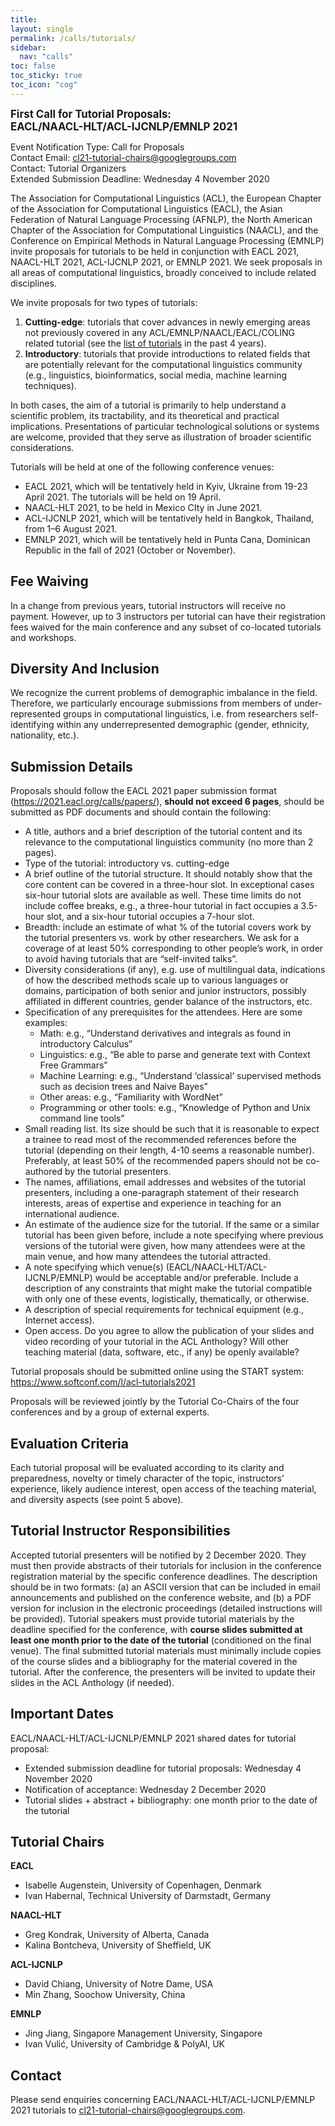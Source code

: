 ```yaml
---
title:
layout: single
permalink: /calls/tutorials/
sidebar:
  nav: "calls"
toc: false
toc_sticky: true
toc_icon: "cog"
---
```


<span style="font-weight: bolder;font-size: larger;">First Call for Tutorial Proposals:</span><br/>
<span style="font-weight: bolder;font-size: larger;">EACL/NAACL-HLT/ACL-IJCNLP/EMNLP 2021</span>

Event Notification Type: Call for Proposals<br/>
Contact Email: [cl21-tutorial-chairs@googlegroups.com](mailto:cl21-tutorial-chairs@googlegroups.com)<br/>
Contact: Tutorial Organizers<br/>
Extended Submission Deadline: Wednesday 4 November 2020

The Association for Computational Linguistics (ACL), the European Chapter of the Association for Computational Linguistics (EACL), the Asian Federation of Natural Language Processing (AFNLP), the North American Chapter of the Association for Computational Linguistics (NAACL), and the Conference on Empirical Methods in Natural Language Processing (EMNLP) invite proposals for tutorials to be held in conjunction with EACL 2021, NAACL-HLT 2021, ACL-IJCNLP 2021, or EMNLP 2021. We seek proposals in all areas of computational linguistics, broadly conceived to include related disciplines.

We invite proposals for two types of tutorials:

1. **Cutting-edge**: tutorials that cover advances in newly emerging areas not previously covered in any ACL/EMNLP/NAACL/EACL/COLING related tutorial (see the [list of tutorials](https://www.aclweb.org/adminwiki/index.php?title=Past_tutorials) in the past 4 years).
2. **Introductory**: tutorials that provide introductions to related fields that are potentially relevant for the computational linguistics community (e.g., linguistics, bioinformatics, social media, machine learning techniques).

In both cases, the aim of a tutorial is primarily to help understand a scientific problem, its tractability, and its theoretical and practical implications. Presentations of particular technological solutions or systems are welcome, provided that they serve as illustration of broader scientific considerations.

Tutorials will be held at one of the following conference venues:

- EACL 2021, which will be tentatively held in Kyiv, Ukraine from 19-23 April 2021. The tutorials will be held on 19 April.
- NAACL-HLT 2021, to be held in Mexico CIty in June 2021.
- ACL-IJCNLP 2021, which will be tentatively held in Bangkok, Thailand, from 1–6 August 2021.
- EMNLP 2021, which will be tentatively held in Punta Cana, Dominican Republic in the fall of 2021 (October or November).

## Fee Waiving

In a change from previous years, tutorial instructors will receive no payment. However, up to 3 instructors per tutorial can have their registration fees waived for the main conference and any subset of co-located tutorials and workshops.

## Diversity And Inclusion

We recognize the current problems of demographic imbalance in the field. Therefore, we particularly encourage submissions from members of under-represented groups in computational linguistics, i.e. from researchers self-identifying within any underrepresented demographic (gender, ethnicity, nationality, etc.).

## Submission Details

Proposals should follow the EACL 2021 paper submission format (<https://2021.eacl.org/calls/papers/>), **should not exceed 6 pages**, should be submitted as PDF documents and should contain the following:

- A title, authors and a brief description of the tutorial content and its relevance to the computational linguistics community (no more than 2 pages).
- Type of the tutorial: introductory vs. cutting-edge
- A brief outline of the tutorial structure. It should notably show that the core content can be covered in a three-hour slot. In exceptional cases six-hour tutorial slots are available as well. These time limits do not include coffee breaks, e.g., a three-hour tutorial in fact occupies a 3.5-hour slot, and a six-hour tutorial occupies a 7-hour slot.
- Breadth: include an estimate of what % of the tutorial covers work by the tutorial presenters vs. work by other researchers. We ask for a coverage of at least 50% corresponding to other people’s work, in order to avoid having tutorials that are “self-invited talks”.
- Diversity considerations (if any), e.g. use of multilingual data, indications of how the described methods scale up to various languages or domains, participation of both senior and junior instructors, possibly affiliated in different countries, gender balance of the instructors, etc.
- Specification of any prerequisites for the attendees. Here are some examples:
  - Math: e.g., “Understand derivatives and integrals as found in introductory Calculus”
  - Linguistics: e.g., “Be able to parse and generate text with Context Free Grammars”
  - Machine Learning: e.g., “Understand ‘classical’ supervised methods such as decision trees and Naive Bayes”
  - Other areas: e.g., “Familiarity with WordNet”
  - Programming or other tools: e.g., “Knowledge of Python and Unix command line tools”
- Small reading list. Its size should be such that it is reasonable to expect a trainee to read most of the recommended references before the tutorial (depending on their length, 4-10 seems a reasonable number). Preferably, at least 50% of the recommended papers should not be co-authored by the tutorial presenters.
- The names, affiliations, email addresses and websites of the tutorial presenters, including a one-paragraph statement of their research interests, areas of expertise and experience in teaching for an international audience.
- An estimate of the audience size for the tutorial. If the same or a similar tutorial has been given before, include a note specifying where previous versions of the tutorial were given, how many attendees were at the main venue, and how many attendees the tutorial attracted.
- A note specifying which venue(s) (EACL/NAACL-HLT/ACL-IJCNLP/EMNLP) would be acceptable and/or preferable. Include a description of any constraints that might make the tutorial compatible with only one of these events, logistically, thematically, or otherwise.
- A description of special requirements for technical equipment (e.g., Internet access).
- Open access. Do you agree to allow the publication of your slides and video recording of your tutorial in the ACL Anthology? Will other teaching material (data, software, etc., if any) be openly available?

Tutorial proposals should be submitted online using the START system: <https://www.softconf.com/l/acl-tutorials2021>

Proposals will be reviewed jointly by the Tutorial Co-Chairs of the four conferences and by a group of external experts.

## Evaluation Criteria

Each tutorial proposal will be evaluated according to its clarity and preparedness, novelty or timely character of the topic, instructors’ experience, likely audience interest, open access of the teaching material, and diversity aspects (see point 5 above).

## Tutorial Instructor Responsibilities

Accepted tutorial presenters will be notified by 2 December 2020. They must then provide abstracts of their tutorials for inclusion in the conference registration material by the specific conference deadlines. The description should be in two formats: (a) an ASCII version that can be included in email announcements and published on the conference website, and (b) a PDF version for inclusion in the electronic proceedings (detailed instructions will be provided). Tutorial speakers must provide tutorial materials by the deadline specified for the conference, with **course slides submitted at least one month prior to the date of the tutorial** (conditioned on the final venue). The final submitted tutorial materials must minimally include copies of the course slides and a bibliography for the material covered in the tutorial. After the conference, the presenters will be invited to update their slides in the ACL Anthology (if needed).

## Important Dates

EACL/NAACL-HLT/ACL-IJCNLP/EMNLP 2021 shared dates for tutorial proposal:

- Extended submission deadline for tutorial proposals: Wednesday 4 November 2020
- Notification of acceptance: Wednesday 2 December 2020
- Tutorial slides + abstract + bibliography: one month prior to the date of the tutorial

## Tutorial Chairs

**EACL**

- Isabelle Augenstein, University of Copenhagen, Denmark
- Ivan Habernal, Technical University of Darmstadt, Germany

**NAACL-HLT**

- Greg Kondrak, University of Alberta, Canada
- Kalina Bontcheva, University of Sheffield, UK

**ACL-IJCNLP**

- David Chiang, University of Notre Dame, USA
- Min Zhang, Soochow University, China

**EMNLP**

- Jing Jiang, Singapore Management University, Singapore
- Ivan Vulić, University of Cambridge & PolyAI, UK

## Contact

Please send enquiries concerning EACL/NAACL-HLT/ACL-IJCNLP/EMNLP 2021 tutorials to [cl21-tutorial-chairs@googlegroups.com](mailto:cl21-tutorial-chairs@googlegroups.com).
